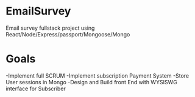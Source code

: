 # EmailSurvey
Email survey fullstack project using React/Node/Express/passport/Mongoose/Mongo

# Goals
-Implement full SCRUM
-Implement subscription Payment System
-Store User sessions in Mongo
-Design and Build front End with WYSISWG interface for Subscriber
